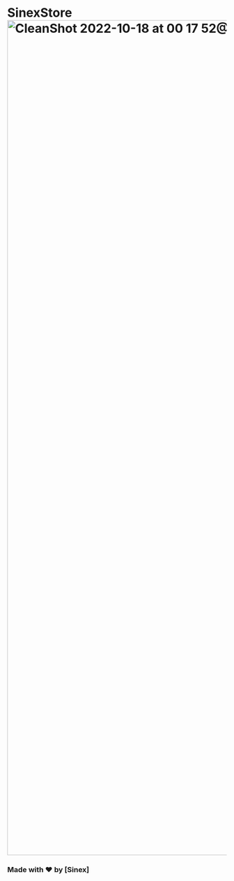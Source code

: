 # SinexStore<img width="1917" alt="CleanShot 2022-10-18 at 00 17 52@2x" src="https://user-images.githubusercontent.com/59825098/233743884-45646a84-aa72-4cea-b24a-42f3c3184482.png">
### Made with ❤️ by [Sinex]
